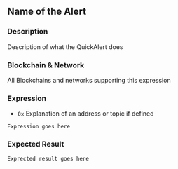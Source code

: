 ## Name of the Alert

### Description
Description of what the QuickAlert does

### Blockchain & Network
All Blockchains and networks supporting this expression

### Expression
- `0x` Explanation of an address or topic if defined

```
Expression goes here
```

### Expected Result

```
Exprected result goes here
```